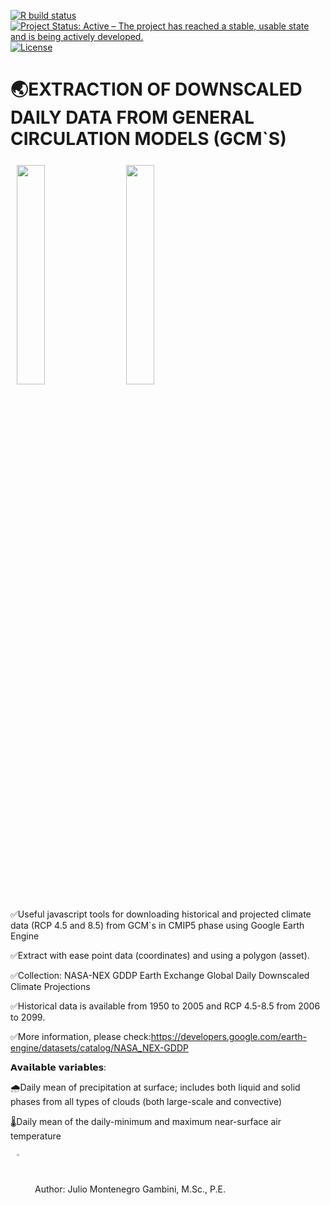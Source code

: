 [![R build status](https://img.shields.io/badge/build-passing-brightgreen)](https://github.com/Hydroenvironment/CMIP6-WORLDCLIM-HANDLING/actions)
[![Project Status: Active – The project has reached a stable, usable state and is being actively
developed.](https://www.repostatus.org/badges/latest/active.svg)](https://www.repostatus.org/#active)
[![License](https://img.shields.io/badge/license-MIT-green)](https://opensource.org/licenses/MIT)

# 🌏EXTRACTION OF DOWNSCALED DAILY DATA FROM GENERAL CIRCULATION MODELS (GCM`S)
<img src="http://www.nasa.gov/sites/default/files/thumbnails/image/15-115.jpg" align="center" hspace="10" vspace="6" width="30%"></a>
<img src="https://esgf-node.llnl.gov/site_media/logos/cmip5_100.png" align="center" hspace="10" vspace="6" width="30%"></a>

✅Useful javascript tools for downloading historical and projected climate data (RCP 4.5 and 8.5) from GCM`s in CMIP5 phase using Google Earth Engine

✅Extract with ease point data (coordinates) and using a polygon (asset).

✅Collection: NASA-NEX GDDP Earth Exchange Global Daily Downscaled Climate Projections

✅Historical data is available from 1950 to 2005 and RCP 4.5-8.5 from 2006 to 2099.

✅More information, please check:https://developers.google.com/earth-engine/datasets/catalog/NASA_NEX-GDDP


𝗔𝘃𝗮𝗶𝗹𝗮𝗯𝗹𝗲 𝘃𝗮𝗿𝗶𝗮𝗯𝗹𝗲𝘀:

🌧️Daily mean of precipitation at surface; includes both liquid and solid phases from all types of clouds (both large-scale and convective)

🌡️Daily mean of the daily-minimum and maximum near-surface air temperature

<img src="https://icons-for-free.com/iconfiles/png/512/command+console+php+programmer+prompt+seo+icon-1320191020194645741.png" align="center" hspace="10" vspace="6" width="3%"></a>
Author: Julio Montenegro Gambini, M.Sc., P.E.
